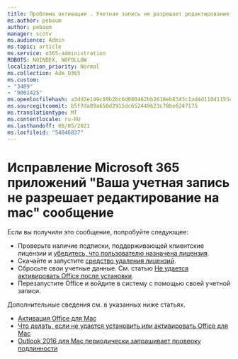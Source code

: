 ```yaml
---
title: Проблема активации . Учетная запись не разрешает редактирование на Mac
ms.author: pebaum
author: pebaum
manager: scotv
ms.audience: Admin
ms.topic: article
ms.service: o365-administration
ROBOTS: NOINDEX, NOFOLLOW
localization_priority: Normal
ms.collection: Adm_O365
ms.custom:
- "3409"
- "9001425"
ms.openlocfilehash: a3dd2e149c89b2bc6d080462bb2618eb8343c1ad4d110d1155c76bc41462efbb
ms.sourcegitcommit: b5f7da89a650d2915dc652449623c78be6247175
ms.translationtype: MT
ms.contentlocale: ru-RU
ms.lasthandoff: 08/05/2021
ms.locfileid: "54046837"
---
```

# <a name="fixing-the-microsoft-365-apps-your-account-doesnt-allow-editing-on-a-mac-message"></a>Исправление Microsoft 365 приложений "Ваша учетная запись не разрешает редактирование на mac" сообщение

Если вы получили это сообщение, попробуйте следующее:

- Проверьте наличие подписки, поддерживающей клиентские лицензии и [убедитесь, что пользователю назначена лицензия](https://docs.microsoft.com/microsoft-365/admin/add-users/add-users). 
- Скачайте и запустите [средство удаления лицензий](https://support.office.com/article/how-to-remove-office-license-files-on-a-mac-b032c0f6-a431-4dad-83a9-6b727c03b193).
- Сбросьте свои учетные данные. См. статью [Не удается активировать Office после установки](https://support.office.com/article/5efba2b4-b1e6-4e5f-bf3c-6ab945d03dea#bkmk_cantactivate).
- Перезапустите Office и войдите в систему с помощью своей учетной записи.

Дополнительные сведения см. в указанных ниже статьях.
- [Активация Office для Mac](https://support.office.com/article/activate-office-for-mac-7f6646b1-bb14-422a-9ad4-a53410fcefb2)
- [Что делать, если не удается установить или активировать Office для Mac](https://support.office.com/article/5efba2b4-b1e6-4e5f-bf3c-6ab945d03dea#picktab=activation)
- [Outlook 2016 для Mac периодически запрашивает проверку подлинности](https://docs.microsoft.com/outlook/troubleshoot/sign-in/repeated-prompts-authentication)